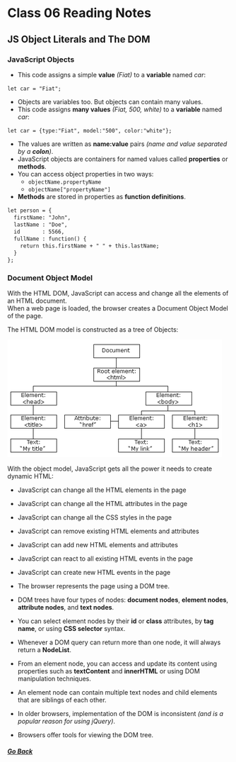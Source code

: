 # Class 06 Reading Notes

## JS Object Literals and The DOM

### JavaScript Objects

- This code assigns a simple **value** *(Fiat)* to a **variable** named *car*:
```
let car = "Fiat";
```
- Objects are variables too. But objects can contain many values.
- This code assigns **many values** *(Fiat, 500, white)* to a **variable** named *car*:
```
let car = {type:"Fiat", model:"500", color:"white"};
```
- The values are written as **name:value** pairs *(name and value separated by a **colon**)*.
- JavaScript objects are containers for named values called **properties** or **methods**.
- You can access object properties in two ways:
    - `objectName.propertyName`
    - `objectName["propertyName"]`
- **Methods** are stored in properties as **function definitions**.
```
let person = {
  firstName: "John",
  lastName : "Doe",
  id       : 5566,
  fullName : function() {
    return this.firstName + " " + this.lastName;
  }
};
```


### Document Object Model

With the HTML DOM, JavaScript can access and change all the elements of an HTML document.  
When a web page is loaded, the browser creates a Document Object Model of the page.  

The HTML DOM model is constructed as a tree of Objects:  

![DOM](./../images/DOM.gif)  

With the object model, JavaScript gets all the power it needs to create dynamic HTML:  

- JavaScript can change all the HTML elements in the page
- JavaScript can change all the HTML attributes in the page
- JavaScript can change all the CSS styles in the page
- JavaScript can remove existing HTML elements and attributes
- JavaScript can add new HTML elements and attributes
- JavaScript can react to all existing HTML events in the page
- JavaScript can create new HTML events in the page  

- The browser represents the page using a DOM tree.
- DOM trees have four types of nodes: **document nodes**, **element nodes**, **attribute nodes**, and **text nodes**.
- You can select element nodes by their **id** or **class** attributes, by **tag name**, or using **CSS selector** syntax.
- Whenever a DOM query can return more than one node, it will always return a **NodeList**.
- From an element node, you can access and update its content using properties such as **textContent** and **innerHTML** or using DOM manipulation techniques.
- An element node can contain multiple text nodes and child elements that are siblings of each other.
- In older browsers, implementation of the DOM is inconsistent *(and is a popular reason for using jQuery)*. 
- Browsers offer tools for viewing the DOM tree.


##### [Go Back](code_201_reading_notes.md)